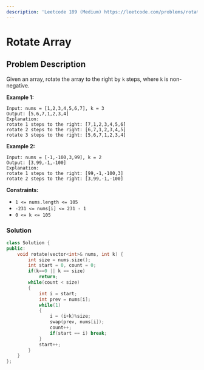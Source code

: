 ```yaml
---
description: 'Leetcode 189 (Medium) https://leetcode.com/problems/rotate-array/'
---
```


# Rotate Array

## Problem Description

Given an array, rotate the array to the right by `k` steps, where `k` is non-negative.

**Example 1:**

```text
Input: nums = [1,2,3,4,5,6,7], k = 3
Output: [5,6,7,1,2,3,4]
Explanation:
rotate 1 steps to the right: [7,1,2,3,4,5,6]
rotate 2 steps to the right: [6,7,1,2,3,4,5]
rotate 3 steps to the right: [5,6,7,1,2,3,4]
```

**Example 2:**

```text
Input: nums = [-1,-100,3,99], k = 2
Output: [3,99,-1,-100]
Explanation: 
rotate 1 steps to the right: [99,-1,-100,3]
rotate 2 steps to the right: [3,99,-1,-100]
```

**Constraints:**

* `1 <= nums.length <= 105`
* `-231 <= nums[i] <= 231 - 1`
* `0 <= k <= 105`

### Solution

```cpp
class Solution {
public:
    void rotate(vector<int>& nums, int k) {
        int size = nums.size();
        int start = 0, count = 0;
        if(k==0 || k == size)
            return;
        while(count < size)
        {
            int i = start;
            int prev = nums[i];
            while(1)
            {
                i = (i+k)%size;
                swap(prev, nums[i]);
                count++;
                if(start == i) break;
            }
            start++;
        }
    }
};
```

